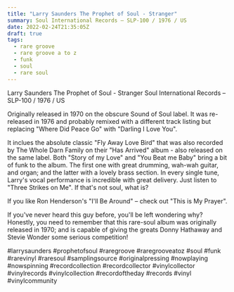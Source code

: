```yaml
---
title: "Larry Saunders The Prophet of Soul - Stranger"
summary: Soul International Records – SLP-100 / 1976 / US
date: 2022-02-24T21:35:05Z
draft: true
tags:
  - rare groove
  - rare groove a to z
  - funk
  - soul
  - rare soul
---
```

Larry Saunders The Prophet of Soul - Stranger
Soul International Records – SLP-100 / 1976 / US

Originally released in 1970 on the obscure Sound of Soul label. It was re-released in 1976 and probably remixed with a different track listing but replacing "Where Did Peace Go" with "Darling I Love You".

It inclues the absolute classic "Fly Away Love Bird" that was also recorded by The Whole Darn Family on their "Has Arrived" album - also released on the same label. Both "Story of my Love" and "You Beat me Baby" bring a bit of funk to the album. The first one with great drumming, wah-wah guitar, and organ; and the latter with a lovely brass section. In every single tune, Larry's vocal performance is incredible with great delivery. Just listen to "Three Strikes on Me". If that's not soul, what is?

If you like Ron Henderson's "I'll Be Around" – check out "This is My Prayer".

If you've never heard this guy before, you'll be left wondering why? Honestly, you need to remember that this rare-soul album was originally released in 1970; and is capable of giving the greats Donny Hathaway and Stevie Wonder some serious competition!

#larrysaunders #prophetofsoul #raregroove #raregrooveatoz #soul #funk #rarevinyl #raresoul #samplingsource #originalpressing #nowplaying #nowspinning #recordcollection #recordcollector #vinylcollector #vinylrecords #vinylcollection #recordoftheday #records #vinyl #vinylcommunity

